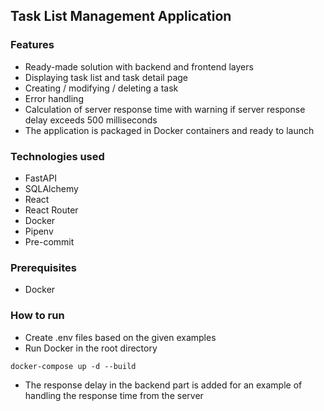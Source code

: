 ## Task List Management Application

### Features

- Ready-made solution with backend and frontend layers
- Displaying task list and task detail page
- Creating / modifying / deleting a task
- Error handling
- Calculation of server response time with warning if server response delay exceeds 500 milliseconds
- The application is packaged in Docker containers and ready to launch

### Technologies used

- FastAPI
- SQLAlchemy
- React
- React Router
- Docker
- Pipenv
- Pre-commit

### Prerequisites

- Docker

### How to run

- Create .env files based on the given examples
- Run Docker in the root directory

```
docker-compose up -d --build
```

- The response delay in the backend part is added for an example of handling the response time from the server
